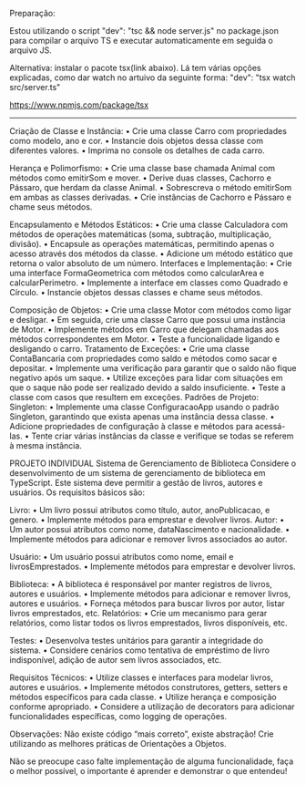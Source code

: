 Preparação:

Estou utilizando o script "dev": "tsc && node server.js" no package.json para compilar o arquivo TS 
e executar automaticamente em seguida o arquivo JS.

Alternativa: instalar o pacote tsx(link abaixo). Lá tem várias opções explicadas, como dar watch
no artuivo da seguinte forma: "dev": "tsx watch src/server.ts"

https://www.npmjs.com/package/tsx

<hr/>

Criação de Classe e Instância:
• Crie uma classe Carro com propriedades como modelo, ano e cor.
• Instancie dois objetos dessa classe com diferentes valores.
• Imprima no console os detalhes de cada carro.

Herança e Polimorfismo:
• Crie uma classe base chamada Animal com métodos como emitirSom e mover.
• Derive duas classes, Cachorro e Pássaro, que herdam da classe Animal.
• Sobrescreva o método emitirSom em ambas as classes derivadas.
• Crie instâncias de Cachorro e Pássaro e chame seus métodos.

Encapsulamento e Métodos Estáticos:
• Crie uma classe Calculadora com métodos de operações matemáticas (soma, subtração,
multiplicação, divisão).
• Encapsule as operações matemáticas, permitindo apenas o acesso através dos métodos da
classe.
• Adicione um método estático que retorna o valor absoluto de um número.
Interfaces e Implementação:
• Crie uma interface FormaGeometrica com métodos como calcularArea e calcularPerimetro.
• Implemente a interface em classes como Quadrado e Círculo.
• Instancie objetos dessas classes e chame seus métodos.

Composição de Objetos:
• Crie uma classe Motor com métodos como ligar e desligar.
• Em seguida, crie uma classe Carro que possui uma instância de Motor.
• Implemente métodos em Carro que delegam chamadas aos métodos correspondentes em
Motor.
• Teste a funcionalidade ligando e desligando o carro.
Tratamento de Exceções:
• Crie uma classe ContaBancaria com propriedades como saldo e métodos como sacar e
depositar.
• Implemente uma verificação para garantir que o saldo não fique negativo após um saque.
• Utilize exceções para lidar com situações em que o saque não pode ser realizado devido a saldo
insuficiente.
• Teste a classe com casos que resultem em exceções.
Padrões de Projeto: Singleton:
• Implemente uma classe ConfiguracaoApp usando o padrão Singleton, garantindo que exista
apenas uma instância dessa classe.
• Adicione propriedades de configuração à classe e métodos para acessá-las.
• Tente criar várias instâncias da classe e verifique se todas se referem à mesma instância.


PROJETO INDIVIDUAL
Sistema de Gerenciamento de Biblioteca
Considere o desenvolvimento de um sistema de gerenciamento de biblioteca em TypeScript. Este
sistema deve permitir a gestão de livros, autores e usuários. Os requisitos básicos são:

Livro:
• Um livro possui atributos como título, autor, anoPublicacao, e genero.
• Implemente métodos para emprestar e devolver livros.
Autor:
• Um autor possui atributos como nome, dataNascimento e nacionalidade.
• Implemente métodos para adicionar e remover livros associados ao autor.

Usuário:
• Um usuário possui atributos como nome, email e livrosEmprestados.
• Implemente métodos para emprestar e devolver livros.

Biblioteca:
• A biblioteca é responsável por manter registros de livros, autores e usuários.
• Implemente métodos para adicionar e remover livros, autores e usuários.
• Forneça métodos para buscar livros por autor, listar livros emprestados, etc.
Relatórios:
• Crie um mecanismo para gerar relatórios, como listar todos os livros emprestados, livros
disponíveis, etc.

Testes:
• Desenvolva testes unitários para garantir a integridade do sistema.
• Considere cenários como tentativa de empréstimo de livro indisponível, adição de autor sem
livros associados, etc.

Requisitos Técnicos:
• Utilize classes e interfaces para modelar livros, autores e usuários.
• Implemente métodos construtores, getters, setters e métodos específicos para cada classe.
• Utilize herança e composição conforme apropriado.
• Considere a utilização de decorators para adicionar funcionalidades específicas, como logging de
operações.

Observações:
Não existe código “mais correto”, existe abstração! Crie utilizando as melhores práticas de
Orientações a Objetos.

Não se preocupe caso falte implementação de alguma funcionalidade, faça o melhor possível, o
importante é aprender e demonstrar o que entendeu!